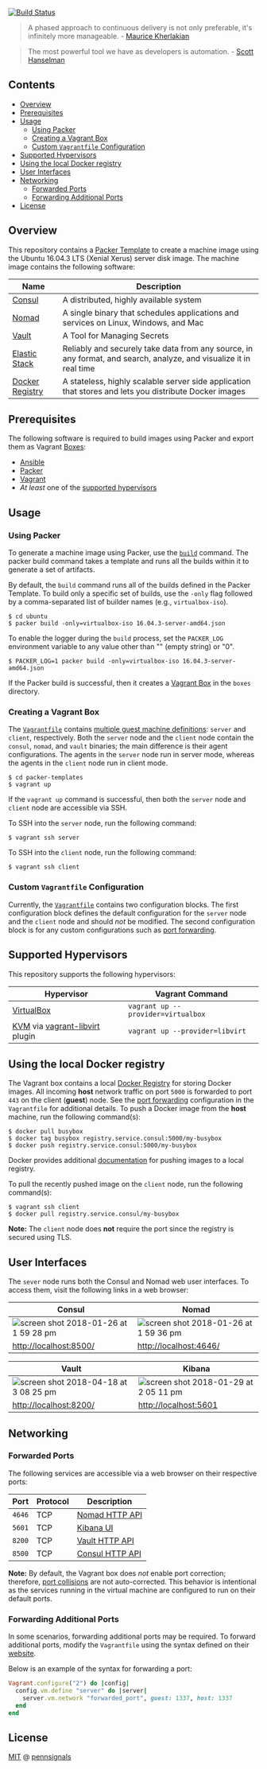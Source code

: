 [![Build Status](https://img.shields.io/travis/pennsignals/packer-templates.svg?style=flat-square)](https://travis-ci.org/pennsignals/packer-templates)

> A phased approach to continuous delivery is not only preferable, it's infinitely more manageable. - [Maurice Kherlakian](https://twitter.com/mkherlakian)

> The most powerful tool we have as developers is automation. - [Scott Hanselman](https://twitter.com/shanselman)

## Contents

- [Overview](#overview)
- [Prerequisites](#prerequisites)
- [Usage](#usage)
  - [Using Packer](#using-packer)
  - [Creating a Vagrant Box](#creating-a-vagrant-box)
  - [Custom `Vagrantfile` Configuration](#custom-vagrantfile-configuration)
- [Supported Hypervisors](#supported-hypervisors)
- [Using the local Docker registry](#using-the-local-docker-registry)
- [User Interfaces](#user-interfaces)
- [Networking](#networking)
  - [Forwarded Ports](#forwarded-ports)
  - [Forwarding Additional Ports](#forwarding-additional-ports)
- [License](#license)

## Overview

This repository contains a [Packer Template](https://www.packer.io/docs/templates/index.html) to create a machine image using the Ubuntu 16.04.3 LTS (Xenial Xerus) server disk image. The machine image contains the following software:

| Name                                                 | Description                                                                                                        |
|------------------------------------------------------|--------------------------------------------------------------------------------------------------------------------|
| [Consul](https://www.consul.io/)                     | A distributed, highly available system                                                                             |
| [Nomad](https://www.nomadproject.io/)                | A single binary that schedules applications and services on Linux, Windows, and Mac                                |
| [Vault](https://www.vaultproject.io/)                | A Tool for Managing Secrets                                                                                        |
| [Elastic Stack](https://www.elastic.co/)             | Reliably and securely take data from any source, in any format, and search, analyze, and visualize it in real time |
| [Docker Registry](https://docs.docker.com/registry/) | A stateless, highly scalable server side application that stores and lets you distribute Docker images             |

## Prerequisites

The following software is required to build images using Packer and export them as Vagrant [Boxes](https://www.vagrantup.com/docs/boxes.html):

- [Ansible](http://docs.ansible.com/ansible/latest/installation_guide/intro_installation.html)
- [Packer](https://www.packer.io/downloads.html)
- [Vagrant](https://www.vagrantup.com/downloads.html)
- *At least* one of the [supported hypervisors](#supported-hypervisors)

## Usage

### Using Packer

To generate a machine image using Packer, use the [`build`](https://www.packer.io/docs/commands/build.html) command. The packer build command takes a template and runs all the builds within it to generate a set of artifacts.

By default, the `build` command runs all of the builds defined in the Packer Template. To build only a specific set of builds, use the `-only` flag followed by a comma-separated list of builder names (e.g., `virtualbox-iso`).

	$ cd ubuntu
	$ packer build -only=virtualbox-iso 16.04.3-server-amd64.json

To enable the logger during the `build` process, set the `PACKER_LOG` environment variable to any value other than "" (empty string) or "0".

	$ PACKER_LOG=1 packer build -only=virtualbox-iso 16.04.3-server-amd64.json

If the Packer build is successful, then it creates a [Vagrant Box](https://www.vagrantup.com/docs/boxes.html) in the `boxes` directory.

### Creating a Vagrant Box

The [`Vagrantfile`](Vagrantfile) contains [multiple guest machine definitions](https://www.vagrantup.com/docs/multi-machine/): `server` and `client`, respectively. Both the `server` node and the `client` node contain the `consul`, `nomad`, and `vault` binaries; the main difference is their agent configurations. The agents in the `server` node run in server mode, whereas the agents in the `client` node run in client mode.

	$ cd packer-templates
	$ vagrant up

If the `vagrant up` command is successful, then both the `server` node and `client` node are accessible via SSH.

To SSH into the `server` node, run the following command:

	$ vagrant ssh server

To SSH into the `client` node, run the following command:

	$ vagrant ssh client

### Custom `Vagrantfile` Configuration

Currently, the [`Vagrantfile`](Vagrantfile) contains two configuration blocks. The first configuration block defines the default configuration for the `server` node and the `client` node and should *not* be modified. The second configuration block is for any custom configurations such as [port forwarding](https://www.vagrantup.com/docs/networking/forwarded_ports.html).

## Supported Hypervisors

This repository supports the following hypervisors:

| Hypervisor                                                                                                                       | Vagrant Command                    |
|----------------------------------------------------------------------------------------------------------------------------------|------------------------------------|
| [VirtualBox](https://www.virtualbox.org/)                                                                                        | `vagrant up --provider=virtualbox` |
| [KVM](https://www.linux-kvm.org/page/Main_Page) via [vagrant-libvirt](https://github.com/vagrant-libvirt/vagrant-libvirt) plugin | `vagrant up --provider=libvirt`    |

## Using the local Docker registry

The Vagrant box contains a local [Docker Registry](https://docs.docker.com/registry/) for storing Docker images. All incoming **host** network traffic on port `5000` is forwarded to port `443` on the client (**guest**) node. See the [port forwarding](https://github.com/pennsignals/packer-templates/blob/master/Vagrantfile#L24) configuration in the `Vagrantfile` for additional details. To push a Docker image from the **host** machine, run the following command(s):

    $ docker pull busybox
    $ docker tag busybox registry.service.consul:5000/my-busybox
    $ docker push registry.service.consul:5000/my-busybox

Docker provides additional [documentation](https://docs.docker.com/registry/deploying/#copy-an-image-from-docker-hub-to-your-registry) for pushing images to a local registry.

To pull the recently pushed image on the `client` node, run the following command(s):

    $ vagrant ssh client
    $ docker pull registry.service.consul/my-busybox

**Note:** The `client` node does **not** require the port since the registry is secured using TLS.

## User Interfaces

The `sever` node runs both the Consul and Nomad web user interfaces. To access them, visit the following links in a web browser:

| Consul                                                                                                                                       | Nomad                                                                                                                                        |
|----------------------------------------------------------------------------------------------------------------------------------------------|----------------------------------------------------------------------------------------------------------------------------------------------|
| ![screen shot 2018-01-26 at 1 59 28 pm](https://user-images.githubusercontent.com/2184329/39053344-c69910c6-447c-11e8-88e6-66d23616037e.png) | ![screen shot 2018-01-26 at 1 59 36 pm](https://user-images.githubusercontent.com/2184329/39053346-c6b06e60-447c-11e8-8595-b7bd3c5cfdc3.png) |
| [http://localhost:8500/](http://localhost:8500/)                                                                                             | [http://localhost:4646/](http://localhost:4646/)                                                                                             |

| Vault                                                                                                                                        | Kibana                                                                                                                                       |
|----------------------------------------------------------------------------------------------------------------------------------------------|----------------------------------------------------------------------------------------------------------------------------------------------|
| ![screen shot 2018-04-18 at 3 08 25 pm](https://user-images.githubusercontent.com/2184329/39053345-c6a55a52-447c-11e8-83f0-b3978817b673.png) | ![screen shot 2018-01-29 at 2 05 11 pm](https://user-images.githubusercontent.com/2184329/39053347-c6bb079e-447c-11e8-8bc4-8f4db278ae13.png) |
| [http://localhost:8200/](http://localhost:8200/)                                                                                             | [http://localhost:5601](http://localhost:5601)                                                                                               |

## Networking

### Forwarded Ports

The following services are accessible via a web browser on their respective ports:

| Port   | Protocol | Description                                                                |
|--------|----------|----------------------------------------------------------------------------|
| `4646` | TCP      | [Nomad HTTP API](https://www.nomadproject.io/api/index.html)               |
| `5601` | TCP      | [Kibana UI](https://www.elastic.co/guide/en/kibana/current/dashboard.html) |
| `8200` | TCP      | [Vault HTTP API](https://www.vaultproject.io/api/index.html)               |
| `8500` | TCP      | [Consul HTTP API](https://www.consul.io/api/index.html)                    |

**Note:** By default, the Vagrant box does *not* enable port correction; therefore, [port collisions](https://www.vagrantup.com/docs/networking/forwarded_ports.html#port-collisions-and-correction) are not auto-corrected. This behavior is intentional as the services running in the virtual machine are configured to run on their default ports.

### Forwarding Additional Ports

In some scenarios, forwarding additional ports may be required. To forward additional ports, modify the `Vagrantfile` using the syntax defined on their [website](https://www.vagrantup.com/docs/networking/forwarded_ports.html#defining-a-forwarded-port).

Below is an example of the syntax for forwarding a port:

```ruby
Vagrant.configure("2") do |config|
  config.vm.define "server" do |server|
    server.vm.network "forwarded_port", guest: 1337, host: 1337
  end
end
```

## License

[MIT](https://github.com/pennsignals/packer-templates/blob/master/LICENSE) @ [pennsignals](https://github.com/pennsignals)
